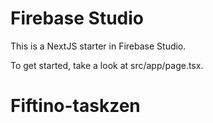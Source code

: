 # Firebase Studio

This is a NextJS starter in Firebase Studio.

To get started, take a look at src/app/page.tsx.
# Fiftino-taskzen
